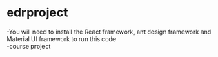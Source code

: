 # edrproject
-You will need to install the React framework, ant design framework and Material UI framework to run this code
<br>
-course project
